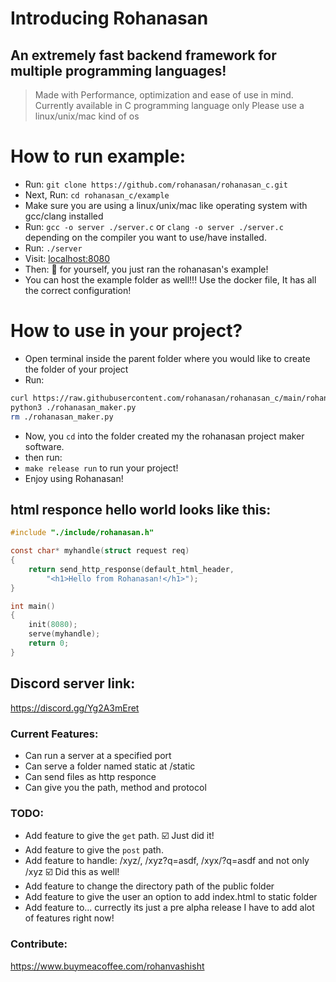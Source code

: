 # Introducing Rohanasan
## An extremely fast backend framework for multiple programming languages!

> Made with Performance, optimization and ease of use in mind.
> Currently available in C programming language only
> Please use a linux/unix/mac kind of os

# How to run example:
- Run: `git clone https://github.com/rohanasan/rohanasan_c.git`
- Next, Run: `cd rohanasan_c/example`
- Make sure you are using a linux/unix/mac like operating system with gcc/clang installed
- Run: `gcc -o server ./server.c`
  or `clang -o server ./server.c` depending on the compiler you want to use/have installed.
- Run: `./server`
- Visit: [localhost:8080](http://localhost:8080)
- Then: 👏 for yourself, you just ran the rohanasan's example!
- You can host the example folder as well!!! Use the docker file,
  It has all the correct configuration!

# How to use in your project?
- Open terminal inside the parent folder where you would like to create the folder of your project
- Run:
```sh
curl https://raw.githubusercontent.com/rohanasan/rohanasan_c/main/rohanasan_maker.py -o rohanasan_maker.py
python3 ./rohanasan_maker.py
rm ./rohanasan_maker.py
```
- Now, you `cd` into the folder created my the rohanasan project maker software.
- then run:
- `make release run` to run your project!
- Enjoy using Rohanasan!

## html responce hello world looks like this:
```c
#include "./include/rohanasan.h"

const char* myhandle(struct request req)
{
    return send_http_response(default_html_header,
        "<h1>Hello from Rohanasan!</h1>");
}

int main()
{
    init(8080);
    serve(myhandle);
    return 0;
}
```

## Discord server link:
https://discord.gg/Yg2A3mEret

### Current Features:
- Can run a server at a specified port
- Can serve a folder named static at /static
- Can send files as http responce
- Can give you the path, method and protocol
### TODO:
- Add feature to give the `get` path. ☑️ Just did it!
- Add feature to give the `post` path.
- Add feature to handle: /xyz/, /xyz?q=asdf, /xyx/?q=asdf and not only /xyz ☑️ Did this as well!
- Add feature to change the directory path of the public folder
- Add feature to give the user an option to add index.html to static folder
- Add feature to... currectly its just a pre alpha release I have to add alot of features right now!

### Contribute:
https://www.buymeacoffee.com/rohanvashisht
